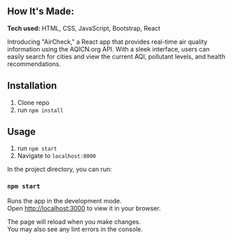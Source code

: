
## How It's Made:

**Tech used:** HTML, CSS, JavaScript, Bootstrap, React

Introducing "AirCheck," a React app that provides real-time air quality information using the AQICN.org API. With a sleek interface, users can easily search for cities and view the current AQI, pollutant levels, and health recommendations.

## Installation

1. Clone repo
2. run `npm install`

## Usage

1. run `npm start`
2. Navigate to `localhost:8000`


In the project directory, you can run:

### `npm start`

Runs the app in the development mode.\
Open [http://localhost:3000](http://localhost:3000) to view it in your browser.

The page will reload when you make changes.\
You may also see any lint errors in the console.

